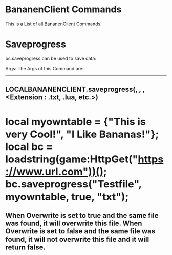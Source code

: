 # BananenClient Commands
This is a List of all BananenClient Commands.

# Saveprogress
bc.saveprogress can be used to save data:

Args:
The Args of this Command are:

--------------------------------------------------------------------------------------------------------------------------
LOCALBANANENCLIENT.saveprogress(<Filename : string>, <Table : table>, <Overwrite : bool>, <Extension : .txt, .lua, etc.>)
--------------------------------------------------------------------------------------------------------------------------
local myowntable = {"This is very Cool!", "I Like Bananas!"};
local bc = loadstring(game:HttpGet("https://www.url.com"))();
bc.saveprogress("Testfile", myowntable, true, "txt");
--------------------------------------------------------------------------------------------------------------------------
When Overwrite is set to true and the same file was found, it will overwrite this file.
When Overwrite is set to false and the same file was found, it will not overwrite this file and it will return false.
